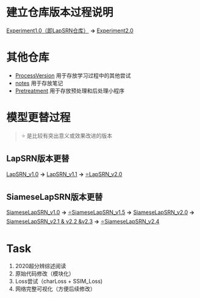 # 建立仓库版本过程说明
[Experiment1.0（即LapSRN仓库）](https://github.com/zhgqcn/GraduationProject/tree/master/LapSRN)  **→**  [Experiment2.0](https://github.com/zhgqcn/GraduationProject/tree/master/Experiment2.0)
# 其他仓库
- [ProcessVersion](https://github.com/zhgqcn/GraduationProject/tree/master/ProcessVersion) 用于存放学习过程中的其他尝试
- [notes](https://github.com/zhgqcn/GraduationProject/tree/master/notes)  用于存放笔记
- [Pretreatment](https://github.com/zhgqcn/GraduationProject/tree/master/Pretreatment) 用于存放预处理和后处理小程序
# 模型更替过程
> ⭐ 是比较有突出意义或效果改进的版本
## LapSRN版本更替
[LapSRN_v1.0](https://github.com/zhgqcn/GraduationProject/tree/master/LapSRN/LapSRN_HRW) **→**
[LapSRN_v1.1](https://github.com/zhgqcn/GraduationProject/tree/master/LapSRN/LapSRN_HRW_Adagrad) **→**
[⭐LapSRN_v2.0](https://github.com/zhgqcn/GraduationProject/tree/master/Experiment2.0/LapSRN_v2.0)

## SiameseLapSRN版本更替
[SiameseLapSRN_v1.0](https://github.com/zhgqcn/GraduationProject/tree/master/LapSRN/TwoChannels_LapSRN) **→**
[⭐SiameseLapSRN_v1.5](https://github.com/zhgqcn/GraduationProject/tree/master/LapSRN/Siamese%20LapSRN%20V1.5)  **→**
[SiameseLapSRN_v2.0](https://github.com/zhgqcn/GraduationProject/tree/master/LapSRN/SiameseLapSRN_v2)  **→**
[SiameseLapSRN_v2.1 & v2.2 &v2.3](https://github.com/zhgqcn/GraduationProject/tree/master/ProcessVersion/Siamese_v2.0_Series)  **→**
[⭐SiameseLapSRN_v2.4](https://github.com/zhgqcn/GraduationProject/tree/master/Experiment2.0/SiameseLapSRN_v2.4)



    
       
          
          
# Task 
1. 2020超分辨综述阅读
2. 原始代码修改（模块化）
3. Loss尝试（charLoss + SSIM_Loss)
4. 网络完整可视化（方便后续修改）
